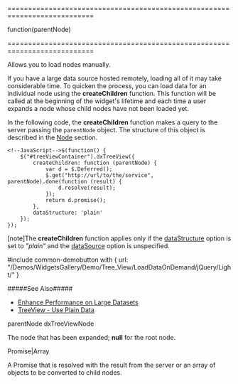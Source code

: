 ===========================================================================
<!--type-->function(parentNode)<!--/type-->
===========================================================================

<!--shortDescription-->
Allows you to load nodes manually.
<!--/shortDescription-->

<!--fullDescription-->
If you have a large data source hosted remotely, loading all of it may take considerable time. To quicken the process, you can load data for an individual node using the **createChildren** function. This function will be called at the beginning of the widget's lifetime and each time a user expands a node whose child nodes have not been loaded yet.

In the following code, the **createChildren** function makes a query to the server passing the `parentNode` object. The structure of this object is described in the [Node](/Documentation/ApiReference/UI_Widgets/dxTreeView/Node/) section.

    <!--JavaScript-->$(function() {
        $("#treeViewContainer").dxTreeView({
            createChildren: function (parentNode) {
                var d = $.Deferred();
                $.get("http://url/to/the/service", parentNode).done(function (result) {
                    d.resolve(result);
                });
                return d.promise();
            },
            dataStructure: 'plain'
        });
    });

[note]The **createChildren** function applies only if the [dataStructure](/Documentation/ApiReference/UI_Widgets/dxTreeView/Configuration/#dataStructure) option is set to *"plain"* and the [dataSource](/Documentation/ApiReference/UI_Widgets/dxTreeView/Configuration/#dataSource) option is unspecified.

#include common-demobutton with {
    url: "/Demos/WidgetsGallery/Demo/Tree_View/LoadDataOnDemand/jQuery/Light/"
}


#####See Also#####
- [Enhance Performance on Large Datasets](/Documentation/Guide/Widgets/TreeView/Enhance_Performance_on_Large_Datasets/)
- [TreeView - Use Plain Data](/Documentation/Guide/Widgets/TreeView/Use_Plain_Data/)
<!--/fullDescription-->
<!--typeFunctionParamName1-->parentNode<!--/typeFunctionParamName1-->
<!--typeFunctionParamType1-->dxTreeViewNode<!--/typeFunctionParamType1-->
<!--typeFunctionParamDescription1-->
The node that has been expanded; **null** for the root node.
<!--/typeFunctionParamDescription1-->

<!--typeFunctionReturnType-->Promise<any>|Array<Object><!--/typeFunctionReturnType-->
<!--typeFunctionReturnDescription-->
A Promise that is resolved with the result from the server or an array of objects to be converted to child nodes.
<!--/typeFunctionReturnDescription-->